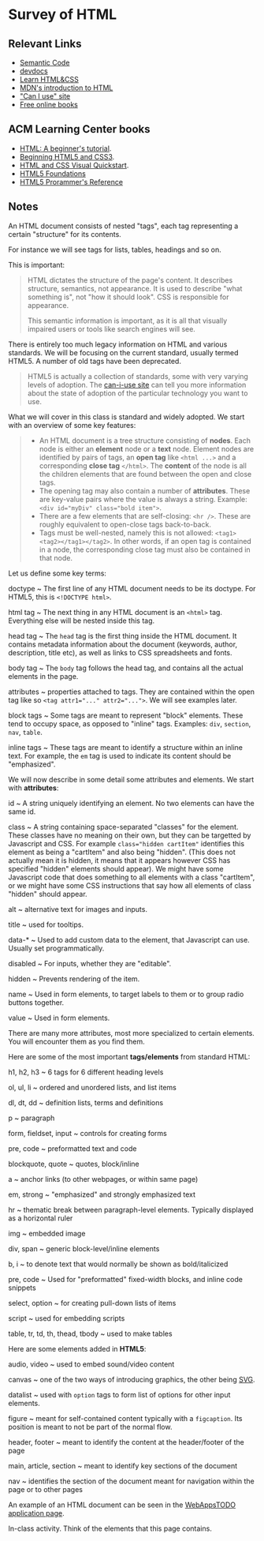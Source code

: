 # Survey of HTML

## Relevant Links

- [Semantic Code](https://boagworld.com/dev/semantic-code-what-why-how/)
- [devdocs](http://devdocs.io/)
- [Learn HTML&CSS](http://learn.shayhowe.com/html-css/)
- [MDN's introduction to HTML](https://developer.mozilla.org/en-US/docs/Web/Guide/HTML/Introduction)
- ["Can I use" site](http://caniuse.com/)
- [Free online books](https://github.com/vhf/free-programming-books/blob/master/free-programming-books.md#html--css)

## ACM Learning Center books

- [HTML: A beginner's tutorial](http://learning.acm.org/books/book_detail.cfm?id=2830919&type=24).
- [Beginning HTML5 and CSS3](http://learning.acm.org/books/book_detail.cfm?id=2414773&type=24).
- [HTML and CSS Visual Quickstart](http://learning.acm.org/books/book_detail.cfm?id=2663416&type=safari).
- [HTML5 Foundations](http://learning.acm.org/books/book_detail.cfm?id=2825957&type=24)
- [HTML5 Prorammer's Reference](http://learning.acm.org/books/book_detail.cfm?id=2811310&type=24)

## Notes

An HTML document consists of nested "tags", each tag representing a certain "structure" for its contents.

For instance we will see tags for lists, tables, headings and so on.

This is important:

> HTML dictates the structure of the page's content. It describes structure, semantics, not appearance. It is used to describe "what something is", not "how it should look". CSS is responsible for appearance.
>
> This semantic information is important, as it is all that visually impaired users or tools like search engines will see.

There is entirely too much legacy information on HTML and various standards. We will be focusing on the current standard, usually termed HTML5. A number of old tags have been deprecated.

> HTML5 is actually a collection of standards, some with very varying levels of adoption. The [can-i-use site](http://caniuse.com/) can tell you more information about the state of adoption of the particular technology you want to use.

What we will cover in this class is standard and widely adopted. We start with an overview of some key features:

> - An HTML document is a tree structure consisting of **nodes**. Each node is either an **element** node or a **text** node. Element nodes are identified by pairs of tags, an **open tag** like `<html ...>` and a corresponding **close tag** `</html>`. The **content** of the node is all the children elements that are found between the open and close tags.
> - The opening tag may also contain a number of **attributes**. These are key-value pairs where the value is always a string. Example: `<div id="myDiv" class="bold item">`.
> - There are a few elements that are self-closing: `<hr />`. These are roughly equivalent to open-close tags back-to-back.
> - Tags must be well-nested, namely this is not allowed: `<tag1><tag2></tag1></tag2>`. In other words, if an open tag is contained in a node, the  corresponding close tag must also be contained in that node.

Let us define some key terms:

doctype
  ~ The first line of any HTML document needs to be its doctype. For HTML5, this is `<!DOCTYPE html>`.

html tag
  ~ The next thing in any HTML document is an `<html>` tag. Everything else will be nested inside this tag.

head tag
  ~ The `head` tag is the first thing inside the HTML document. It contains metadata information about the document (keywords, author, description, title etc), as well as links to CSS spreadsheets and fonts.

body tag
  ~ The `body` tag follows the head tag, and contains all the actual elements in the page.

attributes
  ~ properties attached to tags. They are contained within the open tag like so `<tag attr1="..." attr2="...">`. We will see examples later.

block tags
  ~ Some tags are meant to represent "block" elements. These tend to occupy space, as opposed to "inline" tags. Examples: `div`, `section`, `nav`, `table`.

inline tags
  ~ These tags are meant to identify a structure within an inline text. For example, the `em` tag is used to indicate its content should be "emphasized".

We will now describe in some detail some attributes and elements. We start with **attributes**:

id
  ~ A string uniquely identifying an element. No two elements can have the same id.

class
  ~ A string containing space-separated "classes" for the element. These classes have no meaning on their own, but they can be targetted by Javascript and CSS. For example `class="hidden cartItem"` identifies this element as being a "cartItem" and also being "hidden". (This does not actually mean it is hidden, it means that it appears however CSS has specified "hidden" elements should appear). We might have some Javascript code that does something to all elements with a class "cartItem", or we might have some CSS instructions that say how all elements of class "hidden" should appear.

alt
  ~ alternative text for images and inputs.

title
  ~ used for tooltips.

data-*
  ~ Used to add custom data to the element, that Javascript can use. Usually set programmatically.

disabled
  ~ For inputs, whether they are "editable".

hidden
  ~ Prevents rendering of the item.

name
  ~ Used in form elements, to target labels to them or to group radio buttons together.

value
  ~ Used in form elements.

There are many more attributes, most more specialized to certain elements. You will encounter them as you find them.

Here are some of the most important **tags/elements** from standard HTML:

h1, h2, h3
  ~ 6 tags for 6 different heading levels

ol, ul, li
  ~ ordered and unordered lists, and list items

dl, dt, dd
  ~ definition lists, terms and definitions

p
  ~ paragraph

form, fieldset, input
  ~ controls for creating forms

pre, code
  ~ preformatted text and code

blockquote, quote
  ~ quotes, block/inline

a
  ~ anchor links (to other webpages, or within same page)

em, strong
  ~ "emphasized" and strongly emphasized text

hr
  ~ thematic break between paragraph-level elements. Typically displayed as a horizontal ruler

img
  ~ embedded image

div, span
  ~ generic block-level/inline elements

b, i
  ~ to denote text that would normally be shown as bold/italicized

pre, code
  ~ Used for "preformatted" fixed-width blocks, and inline code snippets

select, option
  ~ for creating pull-down lists of items

script
  ~ used for embedding scripts

table, tr, td, th, thead, tbody
  ~ used to make tables

Here are some elements added in **HTML5**:

audio, video
  ~ used to embed sound/video content

canvas
  ~ one of the two ways of introducing graphics, the other being [SVG](https://developer.mozilla.org/en-US/docs/Web/SVG).

datalist
  ~ used with `option` tags to form list of options for other input elements.

figure
  ~ meant for self-contained content typically with a `figcaption`. Its position is meant to not be part of the normal flow.

header, footer
  ~ meant to identify the content at the header/footer of the page

main, article, section
  ~ meant to identify key sections of the document

nav
  ~ identifies the section of the document meant for navigation within the page or to other pages

An example of an HTML document can be seen in the [WebAppsTODO application page](https://github.com/skiadas/WebAppsTodo/blob/master/index.html).

In-class activity. Think of the elements that this page contains.
